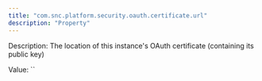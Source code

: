 ```yaml
---
title: "com.snc.platform.security.oauth.certificate.url"
description: "Property"
---
```


Description: The location of this instance's OAuth certificate (containing its public key)

Value: ``